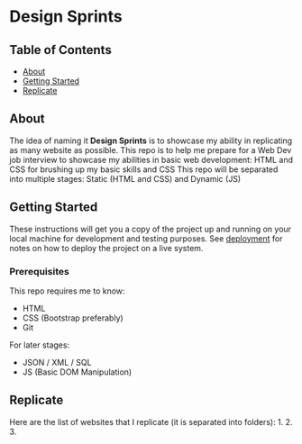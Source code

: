 # Design Sprints

## Table of Contents

- [About](#about)
- [Getting Started](#getting_started)
- [Replicate](#replicate)

## About <a name = "about"></a>

The idea of naming it **Design Sprints** is to showcase my ability in replicating as many website as possible.
This repo is to help me prepare for a Web Dev job interview to showcase my abilities in basic web development: HTML and CSS for brushing up my basic skills and CSS 
This repo will be separated into multiple stages: Static (HTML and CSS) and Dynamic (JS)

## Getting Started <a name = "getting_started"></a>

These instructions will get you a copy of the project up and running on your local machine for development and testing purposes. See [deployment](#deployment) for notes on how to deploy the project on a live system.

### Prerequisites

This repo requires me to know:
- HTML
- CSS (Bootstrap preferably)
- Git

For later stages:
- JSON / XML / SQL 
- JS (Basic DOM Manipulation)

## Replicate <a name = "replicate"></a>

Here are the list of websites that I replicate (it is separated into folders):
1.
2.
3.
